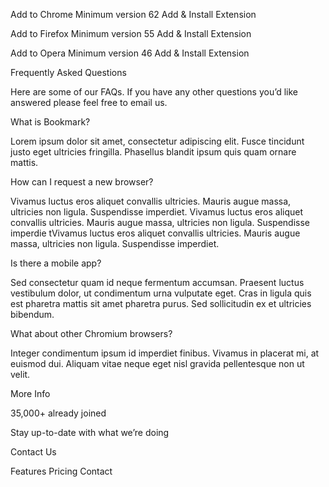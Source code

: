 <!-- 
Features
Pricing
Contact
Login -->

<!-- A Simple Bookmark Manager -->

<!-- A clean and simple interface to organize your favourite websites. Open a new 
browser tab and see your sites load instantly. Try it for free. -->

<!-- Get it on Chrome
Get it on Firefox

Features -->

<!-- Our aim is to make it quick and easy for you to access your favourite websites. 
Your bookmarks sync between your devices so you can access them on the go. -->

<!-- Simple Bookmarking
Speedy Searching
Easy Sharing -->

<!-- Bookmark in one click

Organize your bookmarks however you like. Our simple drag-and-drop interface 
gives you complete control over how you manage your favourite sites.

More Info -->

<!-- Intelligent search

Our powerful search feature will help you find saved sites in no time at all. 
No need to trawl through all of your bookmarks.

More Info -->

<!-- Share your bookmarks

Easily share your bookmarks and collections with others. Create a shareable 
link that you can send at the click of a button.

More Info -->

<!-- Download the extension

We’ve got more browsers in the pipeline. Please do let us know if you’ve 
got a favourite you’d like us to prioritize. -->

Add to Chrome
Minimum version 62
Add & Install Extension

Add to Firefox
Minimum version 55
Add & Install Extension

Add to Opera
Minimum version 46
Add & Install Extension

Frequently Asked Questions

Here are some of our FAQs. If you have any other questions you’d like 
answered please feel free to email us.

<!-- Question 1 -->
What is Bookmark?

<!-- Answer 1 -->
Lorem ipsum dolor sit amet, consectetur adipiscing elit. Fusce tincidunt 
justo eget ultricies fringilla. Phasellus blandit ipsum quis quam ornare mattis.

<!-- Question 2 -->
How can I request a new browser?

<!-- Answer 2 -->
Vivamus luctus eros aliquet convallis ultricies. Mauris augue massa, ultricies non ligula. 
Suspendisse imperdiet. Vivamus luctus eros aliquet convallis ultricies. Mauris augue massa, 
ultricies non ligula. Suspendisse imperdie tVivamus luctus eros aliquet convallis ultricies. 
Mauris augue massa, ultricies non ligula. Suspendisse imperdiet.

<!-- Question 3 -->
Is there a mobile app?

<!-- Answer 3 -->
Sed consectetur quam id neque fermentum accumsan. Praesent luctus vestibulum dolor, ut condimentum 
urna vulputate eget. Cras in ligula quis est pharetra mattis sit amet pharetra purus. Sed 
sollicitudin ex et ultricies bibendum.

<!-- Question 4 -->
What about other Chromium browsers?

<!-- Answer 4 -->
Integer condimentum ipsum id imperdiet finibus. Vivamus in placerat mi, at euismod dui. Aliquam 
vitae neque eget nisl gravida pellentesque non ut velit.

More Info

35,000+ already joined

Stay up-to-date with what we’re doing

Contact Us

Features
Pricing
Contact
